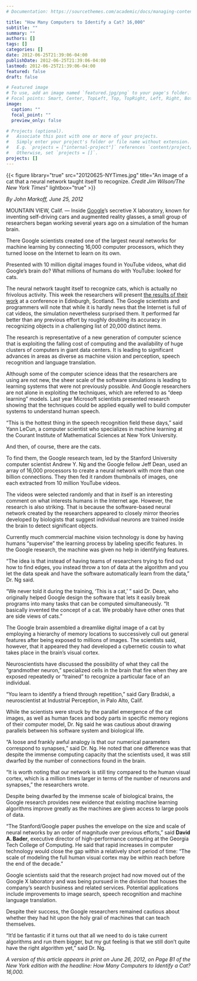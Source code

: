 ```yaml
---
# Documentation: https://sourcethemes.com/academic/docs/managing-content/

title: "How Many Computers to Identify a Cat? 16,000"
subtitle: ""
summary: ""
authors: []
tags: []
categories: []
date: 2012-06-25T21:39:06-04:00
publishDate: 2012-06-25T21:39:06-04:00
lastmod: 2012-06-25T21:39:06-04:00
featured: false
draft: false

# Featured image
# To use, add an image named `featured.jpg/png` to your page's folder.
# Focal points: Smart, Center, TopLeft, Top, TopRight, Left, Right, BottomLeft, Bottom, BottomRight.
image:
  caption: ""
  focal_point: ""
  preview_only: false

# Projects (optional).
#   Associate this post with one or more of your projects.
#   Simply enter your project's folder or file name without extension.
#   E.g. `projects = ["internal-project"]` references `content/project/deep-learning/index.md`.
#   Otherwise, set `projects = []`.
projects: []
---
```


{{< figure library="true" src="20120625-NYTimes.jpg" title="An image of a cat that a neural network taught itself to recognize. *Credit Jim Wilson/The New York Times*" lightbox="true" >}}

*By John Markoff, June 25, 2012*   

MOUNTAIN VIEW, Calif. — Inside [Google](http://topics.nytimes.com/top/news/business/companies/google_inc/index.html?inline=nyt-org)’s secretive X laboratory, known for inventing self-driving cars and augmented reality glasses, a small group of researchers began working several years ago on a simulation of the human brain.

There Google scientists created one of the largest neural networks for machine learning by connecting 16,000 computer processors, which they turned loose on the Internet to learn on its own.

Presented with 10 million digital images found in YouTube videos, what did Google’s brain do? What millions of humans do with YouTube: looked for cats.

The neural network taught itself to recognize cats, which is actually no frivolous activity. This week the researchers will present [the results of their work](http://arxiv.org/abs/1112.6209) at a conference in Edinburgh, Scotland. The Google scientists and programmers will note that while it is hardly news that the Internet is full of cat videos, the simulation nevertheless surprised them. It performed far better than any previous effort by roughly doubling its accuracy in recognizing objects in a challenging list of 20,000 distinct items.

The research is representative of a new generation of computer science that is exploiting the falling cost of computing and the availability of huge clusters of computers in giant data centers. It is leading to significant advances in areas as diverse as machine vision and perception, speech recognition and language translation.

Although some of the computer science ideas that the researchers are using are not new, the sheer scale of the software simulations is leading to learning systems that were not previously possible. And Google researchers are not alone in exploiting the techniques, which are referred to as “deep learning” models. Last year Microsoft scientists presented research showing that the techniques could be applied equally well to build computer systems to understand human speech.

“This is the hottest thing in the speech recognition field these days,” said Yann LeCun, a computer scientist who specializes in machine learning at the Courant Institute of Mathematical Sciences at New York University.

And then, of course, there are the cats.

To find them, the Google research team, led by the Stanford University computer scientist Andrew Y. Ng and the Google fellow Jeff Dean, used an array of 16,000 processors to create a neural network with more than one billion connections. They then fed it random thumbnails of images, one each extracted from 10 million YouTube videos.

The videos were selected randomly and that in itself is an interesting comment on what interests humans in the Internet age. However, the research is also striking. That is because the software-based neural network created by the researchers appeared to closely mirror theories developed by biologists that suggest individual neurons are trained inside the brain to detect significant objects.

Currently much commercial machine vision technology is done by having humans “supervise” the learning process by labeling specific features. In the Google research, the machine was given no help in identifying features.

“The idea is that instead of having teams of researchers trying to find out how to find edges, you instead throw a ton of data at the algorithm and you let the data speak and have the software automatically learn from the data,” Dr. Ng said.

“We never told it during the training, ‘This is a cat,’ ” said Dr. Dean, who originally helped Google design the software that lets it easily break programs into many tasks that can be computed simultaneously. “It basically invented the concept of a cat. We probably have other ones that are side views of cats.”

The Google brain assembled a dreamlike digital image of a cat by employing a hierarchy of memory locations to successively cull out general features after being exposed to millions of images. The scientists said, however, that it appeared they had developed a cybernetic cousin to what takes place in the brain’s visual cortex.

Neuroscientists have discussed the possibility of what they call the “grandmother neuron,” specialized cells in the brain that fire when they are exposed repeatedly or “trained” to recognize a particular face of an individual.

“You learn to identify a friend through repetition,” said Gary Bradski, a neuroscientist at Industrial Perception, in Palo Alto, Calif.

While the scientists were struck by the parallel emergence of the cat images, as well as human faces and body parts in specific memory regions of their computer model, Dr. Ng said he was cautious about drawing parallels between his software system and biological life.

“A loose and frankly awful analogy is that our numerical parameters correspond to synapses,” said Dr. Ng. He noted that one difference was that despite the immense computing capacity that the scientists used, it was still dwarfed by the number of connections found in the brain.

“It is worth noting that our network is still tiny compared to the human visual cortex, which is a million times larger in terms of the number of neurons and synapses,” the researchers wrote.

Despite being dwarfed by the immense scale of biological brains, the Google research provides new evidence that existing machine learning algorithms improve greatly as the machines are given access to large pools of data.

“The Stanford/Google paper pushes the envelope on the size and scale of neural networks by an order of magnitude over previous efforts,” said **David A. Bader**, executive director of high-performance computing at the Georgia Tech College of Computing. He said that rapid increases in computer technology would close the gap within a relatively short period of time: “The scale of modeling the full human visual cortex may be within reach before the end of the decade.”

Google scientists said that the research project had now moved out of the Google X laboratory and was being pursued in the division that houses the company’s search business and related services. Potential applications include improvements to image search, speech recognition and machine language translation.

Despite their success, the Google researchers remained cautious about whether they had hit upon the holy grail of machines that can teach themselves.

“It’d be fantastic if it turns out that all we need to do is take current algorithms and run them bigger, but my gut feeling is that we still don’t quite have the right algorithm yet,” said Dr. Ng.


*A version of this article appears in print on June 26, 2012, on Page B1 of the New York edition with the headline: How Many Computers to Identify a Cat? 16,000.*

